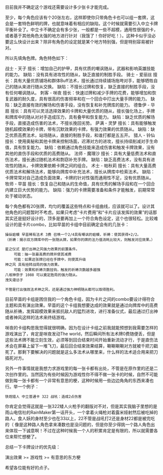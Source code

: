 目前我并不确定这个游戏还需要设计多少张卡才能完成。

至少，每个角色应该有个20张左右，这样即使你只带角色卡也可以组一套牌，这会是一套特色鲜明的牌，也就意味着有相应的缺陷，这个时候就需要引入中立卡牌平衡补全了。中立卡不确定会有多少张，一般都是一些不超模，通用性很强的卡，或者基于其他角色太强的地方进行针对（我饿了！你好好吃！）。这种卡似乎没必要这么快设计出来？除非有角色的设定就是某个地方特别强，但是特别容易被针对。

所以先填角色牌。角色特色如下：

战士 - 天子
	擅长：增加自己的护甲，具有优质的嘲讽随从，武器和影响英雄技能的能力。
	缺陷：没有具有进攻性的随从，缺乏直接的制胜手段。
骑士 - 爱丽丝
	擅长：具有大量优质铺场和群体Buff法术，擅长通过持续铺场拖垮对手，能够牺牲自己的随从来进行随从交换。
	缺陷：不擅长过牌和恢复，缺乏直接的制胜手段，没有任何嘲讽随从。
刺客 - 咲夜
	擅长：快速过牌和减少手牌的花费，能够增加和恢复武器的耐久度，具有很高的伤害频率和在一个回合中打出大量手牌的能力。
	缺陷：缺乏直接有效的解场和伤害手段，没有恢复和补充牌库的能力。
德鲁伊 - 华扇
	擅长：具有可以灵活选择效果的卡牌和大量优质的随从，擅长强化场上，手牌和牌库中的随从对对手造成压力，具有叠甲和恢复能力。
	缺陷：缺乏优质的解场手段，直接造成伤害的法术，不擅长挽回劣势。
萨满 - 灵梦
	擅长：具有能够触发随机超模效果的卡牌，带有沉默效果的卡牌，有强力效果的优质随从。
	缺陷：缺乏优质高费法术，站场随从，直接的制胜手段，和谁打都是五五开。
猎人 - 铃仙
	擅长：使用奥秘和其他卡牌来控制场面，迟滞对方的进攻，擅长持续削减对手生命值，具有恢复能力。
	缺陷：依赖通过角色技能来造成伤害和触发卡牌效果，没有其他的直伤手段和优质的高费随从。
法师 - 魔理沙
	擅长：具有大量低费法术和直伤法术，擅长通过随机法术和剽窃补充手牌。
	缺陷：缺乏高费法术，没有具有进攻性的随从，卡牌效果依赖卡牌之间的组合。
术士 - 帕秋莉
	擅长：具有大量高费优质法术和解场法术，能够向牌库中补充法术，擅长从牌库中检索法术。
	缺陷：卡牌常常对自己造成负面效果，卡牌的针对性强而通用性不足，没有优质随从。
牧师 - 早苗
	擅长：恢复自己和随从的生命值，具有优秀的解场手段和在一个回合内建立巨大优势的能力。
	缺陷：强力的卡牌需要准备和条件才能触发，前期常常处于被动状态。

每个角色都有20张牌，均匀的覆盖这些特点和卡组曲线，应该就可以了。设计其他角色的问题暂时不考虑。如果只考虑“卡片费用”和“卡片应该发挥的效果”的话那其实还是挺好设计的，顶多是要再加上一个符合角色设定，这个也很轻松。比较难设计的是卡片combo，比如早苗的卡组中目前确定会有的几张卡：

	操纵蛤蟆 早苗稀有法术 3费 召唤一个2/4具有嘲讽的蛤蟆，祈祷：使其获得+2/2。
	（祈祷：揭示双方牌库中的一张随从牌，如果你的牌的法力值消耗比较大，则触发对应效果。）

	星之仪式 是打出神之风强力效果的前置条件。
		可能：抽一张最高费的牌并使其减费
		可能：如果这张牌已经在手牌中，则使其升级
	神之风 具有扭转战局的强力效果。
		可能：效果和祈祷次数挂钩，触发的祈祷次数越多越强
	八坂神奈子 1088 可以奠定胜局的强力随从。
	洩矢诹访子 

	不管是打出强效法术神之风，还是通过强力神明随从都可以取得胜利。
	
目前早苗的卡组是困住我的一个角色卡组，因为卡片之间的combo要设计得符合主题和具有演出效果。早苗的这个卡组我想要达成的效果就是通过向牌库中的高费随从祈祷，发挥超模效果来抵抗敌人的猛烈进攻，进行准备仪式，最后通过打出神或者神风这样的法术来终结游戏。

咲夜的卡组构思我觉得就很明确，因为在设计卡组之前我就能预想到我需要怎样的游戏演出了，肯定是咲夜发动The world，然后瞬间所有法术牌0费随便丢，但是这些法术牌不能立刻生效，必须等到回合结束时间开始重新流动才行，于是直伤法术会在屏幕上留下一堆飞刀，最后回合结束效果结算，唰唰唰唰对方就被千把刀戳死了。那剩下要解决的问题就是这么多法术从哪里来，什么样的法术适合用来把刀插死对方。

另外一件事情就是我想力求游戏里的每一张卡都有出处，不管是在原作里的还是二次创作里的。当然因为有些时候因为游戏性你不得不做一张卡的时候，自然不可能做到每一张卡都有一个非常有意思的梗，这种时候用一些边边角角的东西来凑也行。举一个例子：
	
	铁炮猎人 中立普通卡 322 战吼：造成2点伤害

你肯定会觉得这就是一张322矮人火枪手的翻版对不对，但是其实我脑子里想的是雨山电信社的RainMaker第一话开头，一个拿着火绳枪对着露米娅射然后被吃掉的路人。食人妖的身材至少也在33以上，22不管是战吼打2还是身材22都是被完吃的（
像是这种路人角色拿来凑数也是没问题的，但是你至少得挑一个路人角色出来体现一下诚意啊！不过在这种时候我一个人的积累肯定是有限的，所以就需要各位来帮忙想梗了。

总结一下卡牌设计的优先级：

演出效果 >= 游戏性 >= 有意思的东方梗

希望各位能有好的点子。